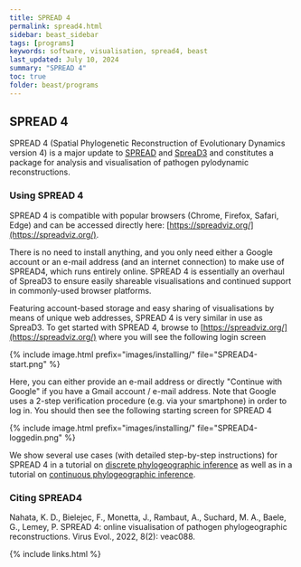 ```yaml
---
title: SPREAD 4
permalink: spread4.html
sidebar: beast_sidebar
tags: [programs]
keywords: software, visualisation, spread4, beast
last_updated: July 10, 2024
summary: "SPREAD 4"
toc: true
folder: beast/programs
---
```


## SPREAD 4

SPREAD 4 (Spatial Phylogenetic Reconstruction of Evolutionary Dynamics version 4) is a major update to [SPREAD](spread) and [SpreaD3](spread3) and constitutes a package for analysis and visualisation of pathogen pylodynamic reconstructions.


### Using SPREAD 4

SPREAD 4 is compatible with popular browsers (Chrome, Firefox, Safari, Edge) and can be accessed directly here: [https://spreadviz.org/](https://spreadviz.org/).

There is no need to install anything, and you only need either a Google account or an e-mail address (and an internet connection) to make use of SPREAD4, which runs entirely online.
SPREAD 4 is essentially an overhaul of SpreaD3 to ensure easily shareable visualisations and continued support in commonly-used browser platforms.

Featuring account-based storage and easy sharing of visualisations by means of unique web addresses, SPREAD 4 is very similar in use as SpreaD3.
To get started with SPREAD 4, browse to [https://spreadviz.org/](https://spreadviz.org/) where you will see the following login screen

{% include image.html prefix="images/installing/" file="SPREAD4-start.png" %}

Here, you can either provide an e-mail address or directly "Continue with Google" if you have a Gmail account / e-mail address.
Note that Google uses a 2-step verification procedure (e.g. via your smartphone) in order to log in.
You should then see the following starting screen for SPREAD 4

{% include image.html prefix="images/installing/" file="SPREAD4-loggedin.png" %}

We show several use cases (with detailed step-by-step instructions) for SPREAD 4 in a tutorial on [discrete phylogeographic inference](workshop_discrete_diffusion) as well as in a tutorial on [continuous phylogeographic inference](workshop_continuous_diffusion_yfv).


### Citing SPREAD4

Nahata, K. D., Bielejec, F., Monetta, J., Rambaut, A., Suchard, M. A., Baele, G., Lemey, P. SPREAD 4: online visualisation of pathogen phylogeographic reconstructions. Virus Evol., 2022, 8(2): veac088.

{% include links.html %}